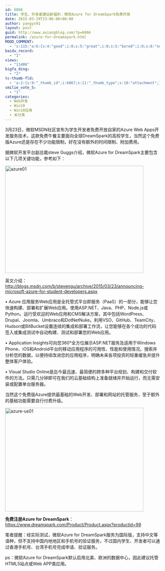 ```yaml
---
id: 6866
title: 学生、开发者建站新福利：微软Azure for DreamSpark免费开放
date: 2015-03-29T23:06:06+08:00
author: yangyx91
layout: post
guid: http://www.axiangblog.com/?p=6866
permalink: /azure-for-dreamspark.html
MOOD_COMMENT:
  - 's:115:"a:6:{s:4:"good";i:0;s:5:"great";i:0;s:5:"bored";i:0;s:8:"nonsense";i:0;s:13:"notunderstand";i:0;s:7:"passing";i:0;}";'
baidu_record:
  - "1"
views:
  - "11406"
bigfa_ding:
  - "2"
tc-thumb-fld:
  - 'a:2:{s:9:"_thumb_id";i:6867;s:11:"_thumb_type";s:10:"attachment";}'
smilie_vote_5:
  - "1"
categories:
  - Web开发
  - Win10
  - Win10应用
  - 未分类
---
```

3月23日，微软MSDN社区宣布为学生开发者免费开放自家的Azure Web Apps开发服务技术，这款免费午餐主要面向全球DreamSpark的高校学生，当然这个免费版Azure还是存在不少功能限制，好在没有额外的时间限制、附加费用。

据微软开发平台副总裁steve Guggs介绍，微软Azure for DreamSpark主要包含以下几项关键功能，参考如下：

<a href="http://www.axiangblog.com/wp-content/uploads/2015/03/azure01.jpg" target="_blank"  rel="nofollow" ><img loading="lazy" class="aligncenter size-full wp-image-6867" src="http://www.axiangblog.com/wp-content/uploads/2015/03/azure01.jpg" alt="azure01" width="450" height="349" /></a>

英文介绍：http://blogs.msdn.com/b/stevengu/archive/2015/03/23/announcing-microsoft-azure-for-student-developers.aspx

• Azure 应用服务Web应用是全托管式平台即服务（PaaS）的一部分，能够让您快速构建、部署和扩展Web应用。使用ASP.NET、Java、PHP、Node.js或Python。运行受欢迎的Web应用和CMS解决方案，其中包括WordPress、Drupal、Joomla、Umbraco和DotNetNuke。利用VSO、GitHub、TeamCity、Hudson或BitBucket设置连续的集成和部署工作流，让您能够在各个成功的代码签入或集成测试中自动构建、测试和部署您的Web应用。

• Application Insights可向您360°全方位展示ASP.NET服务及适用于Windows Phone、iOS和Android平台的移动应用程序的可用性、性能和使用情况。搜索并分析您的数据，以便持续改进您的应用程序，明确未来各项投资的轻重缓急并提升整体客户体验。

• Visual Studio Online是迄今最迅速、最简便的跨多种平台规划、构建和交付软件的方法。只需几分钟即可在我们的云基础结构上准备就绪并开始运行，而无需安装或配置单台服务器。

当然这个免费版Azure提供最基础的Web开发、部署和网站的托管服务，至于额外的基础功能需要自行付费升级。

<a href="http://www.axiangblog.com/wp-content/uploads/2015/03/azure-us01.jpg" target="_blank"  rel="nofollow" ><img loading="lazy" class="aligncenter size-full wp-image-6868" src="http://www.axiangblog.com/wp-content/uploads/2015/03/azure-us01.jpg" alt="azure-us01" width="450" height="337" /></a>

**免费注册Azure for DreamSpark**：<a href="https://www.dreamspark.com/Product/Product.aspx?productid=99" target="_blank" rel="nofollow" >https://www.dreamspark.com/Product/Product.aspx?productid=99</a>

笔者提醒：经实际测试，微软Azure for DreamSpark服务为国际版，支持中文等语种，但不支持中国内地地区和手机号的验证服务，不过国内学生、开发者可以通过香港手机号、台湾手机号完成申请、验证服务。

ps：微软Azure for DreamSpark默认启用北美、欧洲的数据中心，因此建议托管HTML5站点或Web APP类应用。